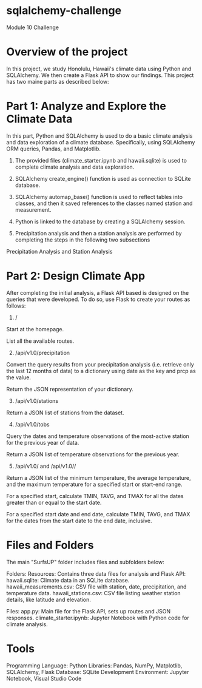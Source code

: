 # sqlalchemy-challenge
Module 10 Challenge

# Overview of the project 
In this project, we study Honolulu, Hawaii's climate data using Python and SQLAlchemy. We then create a Flask API to show our findings. This project has two maine parts as described below:


# Part 1: Analyze and Explore the Climate Data
In this part, Python and SQLAlchemy is used to do a basic climate analysis and data exploration of a climate database. Specifically, using SQLAlchemy ORM queries, Pandas, and Matplotlib.

1. The provided files (climate_starter.ipynb and hawaii.sqlite) is used to complete climate analysis and data exploration.

2. SQLAlchemy create_engine() function is used as connection to SQLite database.

3. SQLAlchemy automap_base() function is used to reflect tables into classes, and then it saved references to the classes named station and measurement.

4. Python is linked to the database by creating a SQLAlchemy session.

5. Precipitation analysis and then a station analysis are performed by completing the steps in the following two subsections

Precipitation Analysis and Station Analysis

# Part 2: Design Climate App 
After completing the initial analysis, a Flask API based  is designed on the queries that were developed. To do so, use Flask to create your routes as follows:

1. /

Start at the homepage.

List all the available routes.

2. /api/v1.0/precipitation

Convert the query results from your precipitation analysis (i.e. retrieve only the last 12 months of data) to a dictionary using date as the key and prcp as the value.

Return the JSON representation of your dictionary.

3. /api/v1.0/stations

Return a JSON list of stations from the dataset.

4. /api/v1.0/tobs

Query the dates and temperature observations of the most-active station for the previous year of data.

Return a JSON list of temperature observations for the previous year.

5. /api/v1.0/<start> and /api/v1.0/<start>/<end>

Return a JSON list of the minimum temperature, the average temperature, and the maximum temperature for a specified start or start-end range.

For a specified start, calculate TMIN, TAVG, and TMAX for all the dates greater than or equal to the start date.

For a specified start date and end date, calculate TMIN, TAVG, and TMAX for the dates from the start date to the end date, inclusive.

# Files and Folders
The main "SurfsUP" folder includes files and subfolders below:

Folders:
Resources: Contains three data files for analysis and Flask API:
hawaii.sqlite: Climate data in an SQLite database.
hawaii_measurements.csv: CSV file with station, date, precipitation, and temperature data.
hawaii_stations.csv: CSV file listing weather station details, like latitude and elevation.

Files:
app.py: Main file for the Flask API, sets up routes and JSON responses.
climate_starter.ipynb: Jupyter Notebook with Python code for climate analysis.

# Tools 
Programming Language: Python
Libraries: Pandas, NumPy, Matplotlib, SQLAlchemy, Flask
Database: SQLite
Development Environment: Jupyter Notebook, Visual Studio Code